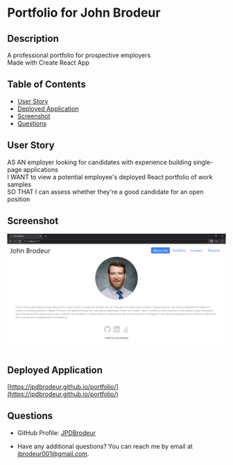 # Portfolio for John Brodeur

## Description

A professional portfolio for prospective employers  
Made with Create React App

## Table of Contents

* [User Story](#user-story)
* [Deployed Application](#installation)
* [Screenshot](#screenshot)
* [Questions](#questions)

## User Story

AS AN employer looking for candidates with experience building single-page applications  
I WANT to view a potential employee's deployed React portfolio of work samples  
SO THAT I can assess whether they're a good candidate for an open position  

## Screenshot
![View Screenshot](screenshot.png)

## Deployed Application
[https://jpdbrodeur.github.io/portfolio/](https://jpdbrodeur.github.io/portfolio/)

## Questions

* GitHub Profile: [JPDBrodeur](https://github.com/JPDBrodeur)

* Have any additional questions? You can reach me by email at [jbrodeur001@gmail.com](mailto:jbrodeur001@gmail.com).